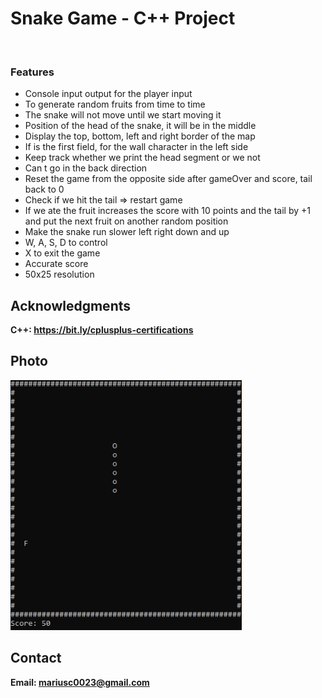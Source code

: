 <h1>Snake Game - C++ Project</h1>
<br>
<h3>Features</h3>
<ul>
    <li>Console input output for the player input</li>
    <li>To generate random fruits from time to time</li>
    <li>The snake will not move until we start moving it</li>
    <li>Position of the head of the snake, it will be in the middle</li>
    <li>Display the top, bottom, left and right border of the map</li>
    <li>If is the first field, for the wall character in the left side</li>
    <li>Keep track whether we print the head segment or we not</li>
    <li>Can t go in the back direction</li>
    <li>Reset the game from the opposite side after gameOver and score, tail back to 0</li>
    <li>Check if we hit the tail => restart game</li>
    <li>If we ate the fruit increases the score with 10 points and the tail by +1 and put the next fruit on another random position</li>
    <li>Make the snake run slower left right down and up</li>
    <li>W, A, S, D to control</li>
    <li>X to exit the game</li>
    <li>Accurate score</li>
    <li>50x25 resolution</li>
</ul>

<h2>Acknowledgments</h2>

<b> C++: https://bit.ly/cplusplus-certifications<b>
<br>


<h2>Photo</h2>
<img src="image.png" with="300" height="400">
<br>

<h2>Contact</h2>

<b> Email: mariusc0023@gmail.com </b>
